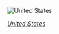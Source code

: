 
![United States](https://www.gstatic.com/prettyearth/assets/full/5046.jpg)

*[United States](https://www.google.com/maps/@45.764096,-85.045447,15z/data=!3m1!1e3)*
